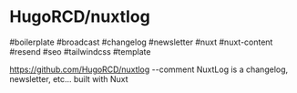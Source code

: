 # HugoRCD/nuxtlog

#boilerplate #broadcast #changelog #newsletter #nuxt #nuxt-content #resend #seo #tailwindcss #template

https://github.com/HugoRCD/nuxtlog --comment NuxtLog is a changelog, newsletter, etc... built with Nuxt
